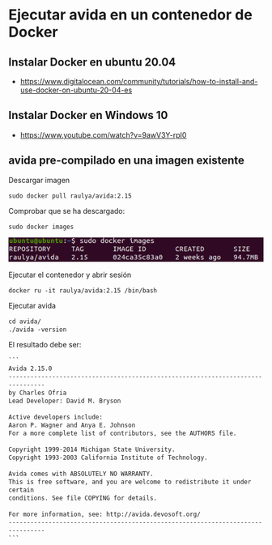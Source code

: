 # Ejecutar avida en un contenedor de Docker

## Instalar Docker en ubuntu 20.04

- https://www.digitalocean.com/community/tutorials/how-to-install-and-use-docker-on-ubuntu-20-04-es

## Instalar Docker en Windows 10

- https://www.youtube.com/watch?v=9awV3Y-rpI0


## avida pre-compilado en una imagen existente

Descargar imagen

```
sudo docker pull raulya/avida:2.15
```

Comprobar que se ha descargado:

```
sudo docker images
```

![](img/docker_avida_1.png)

Ejecutar el contenedor y abrir sesión

```
docker ru -it raulya/avida:2.15 /bin/bash
```

Ejecutar avida

```
cd avida/
./avida -version
```

El resultado debe ser:

    ```
    Avida 2.15.0
    --------------------------------------------------------------------------------
    by Charles Ofria
    Lead Developer: David M. Bryson

    Active developers include:
    Aaron P. Wagner and Anya E. Johnson
    For a more complete list of contributors, see the AUTHORS file.

    Copyright 1999-2014 Michigan State University.
    Copyright 1993-2003 California Institute of Technology.

    Avida comes with ABSOLUTELY NO WARRANTY.
    This is free software, and you are welcome to redistribute it under certain
    conditions. See file COPYING for details.

    For more information, see: http://avida.devosoft.org/
    --------------------------------------------------------------------------------
    ```


